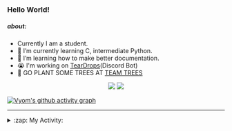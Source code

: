 ### Hello World!

##### about:
- Currently I am a student.
- 🌱 I’m currently learning C, intermediate Python.
- 🌱 I’m learning how to make better documentation.
- 😭 I'm working on [TearDrops](https://github.com/Vyvy-vi/TearDrops)(Discord Bot)
- 🌱 GO PLANT SOME TREES AT [TEAM TREES](https://teamtrees.org/)

<p align="center">
  <a href="https://twitter.com/Vyvy_viM"><img target="_blank" src="https://img.shields.io/badge/twitter%20@Vyvy_viM-0D95E8?style=for-the-badge&logo=twitter&logoColor=white"/></a> 
  <a href="https://vyvy-vi.github.io/portfolio"><img target="_blank" src="https://img.shields.io/badge/-I%27m_craving_for_open_source-green?style=for-the-badge&logo=github&logoColor=black"/></a> 
</p>

[![Vyom's github activity graph](https://activity-graph.herokuapp.com/graph?username=Vyvy-vi)](https://github.com/ashutosh00710/github-readme-activity-graph)

---
<details>
  <summary>:zap: My Activity:</summary>
  
<!--START_SECTION:waka-->
**I'm a Night 🦉** 

```text
🌞 Morning    38 commits     █░░░░░░░░░░░░░░░░░░░░░░░░   5.52% 
🌆 Daytime    211 commits    ███████░░░░░░░░░░░░░░░░░░   30.67% 
🌃 Evening    260 commits    █████████░░░░░░░░░░░░░░░░   37.79% 
🌙 Night      179 commits    ██████░░░░░░░░░░░░░░░░░░░   26.02%

```
📅 **I'm Most Productive on Thursday** 

```text
Monday       97 commits     ███░░░░░░░░░░░░░░░░░░░░░░   14.1% 
Tuesday      88 commits     ███░░░░░░░░░░░░░░░░░░░░░░   12.79% 
Wednesday    128 commits    ████░░░░░░░░░░░░░░░░░░░░░   18.6% 
Thursday     145 commits    █████░░░░░░░░░░░░░░░░░░░░   21.08% 
Friday       40 commits     █░░░░░░░░░░░░░░░░░░░░░░░░   5.81% 
Saturday     82 commits     ███░░░░░░░░░░░░░░░░░░░░░░   11.92% 
Sunday       108 commits    ████░░░░░░░░░░░░░░░░░░░░░   15.7%

```


📊 **This Week I Spent My Time On** 

```text
🔥 Editors: 
Vim                      2 hrs 29 mins       █████████████████████████   100.0%

🐱‍💻 Projects: 
TheGame                  1 hr 38 mins        ████████████████░░░░░░░░░   65.78% 
TEC-Discord-Automation   43 mins             ███████░░░░░░░░░░░░░░░░░░   28.9% 
TearDrops                7 mins              █░░░░░░░░░░░░░░░░░░░░░░░░   4.82% 
TEC-Discord-Oauth2       0 secs              ░░░░░░░░░░░░░░░░░░░░░░░░░   0.5% 
Unknown Project          0 secs              ░░░░░░░░░░░░░░░░░░░░░░░░░   0.0%

```


 Last Updated on 15/06/2021
<!--END_SECTION:waka-->
</details>
